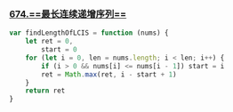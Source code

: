 ### [674.==最长连续递增序列==](https://leetcode.cn/problems/longest-continuous-increasing-subsequence)

```javascript
var findLengthOfLCIS = function (nums) {
	let ret = 0,
		start = 0
	for (let i = 0, len = nums.length; i < len; i++) {
		if (i > 0 && nums[i] <= nums[i - 1]) start = i
		ret = Math.max(ret, i - start + 1)
	}
	return ret
}
```

